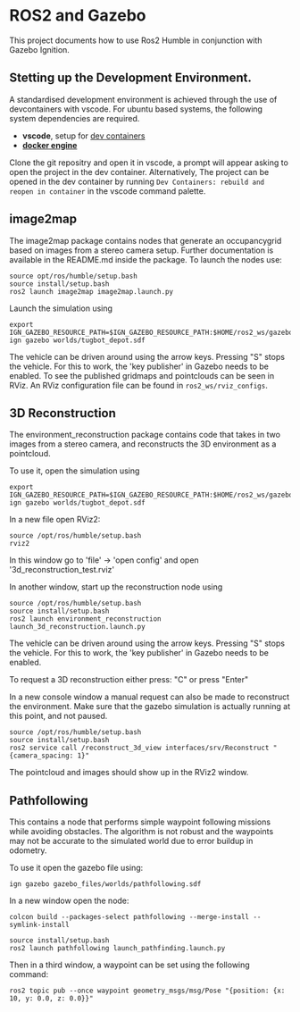 # ROS2 and Gazebo
This project documents how to use Ros2 Humble in conjunction with Gazebo Ignition.

## Stetting up the Development Environment.
A standardised development environment is achieved through the use of devcontainers with vscode. For ubuntu based systems, the following system dependencies are required.
* **vscode**, setup for [dev containers](https://code.visualstudio.com/docs/devcontainers/containers)
* [**docker engine**](https://docs.docker.com/engine/install/ubuntu/)

Clone the git repositry and open it in vscode, a prompt will appear asking to open the project in the dev container. Alternatively, The project can be opened in the dev container by running ```Dev Containers: rebuild and reopen in container``` in the vscode command palette.

## image2map
The image2map package contains nodes that generate an occupancygrid based on images from a stereo camera setup. Further documentation is available in the README.md inside the package. 
To launch the nodes use:
```
source opt/ros/humble/setup.bash
source install/setup.bash
ros2 launch image2map image2map.launch.py
```
Launch the simulation using
```
export IGN_GAZEBO_RESOURCE_PATH=$IGN_GAZEBO_RESOURCE_PATH:$HOME/ros2_ws/gazebo_files/
ign gazebo worlds/tugbot_depot.sdf
```
The vehicle can be driven around using the arrow keys. Pressing "S" stops the vehicle. For this to work, the 'key publisher' in Gazebo needs to be enabled. 
To see the published gridmaps and pointclouds can be seen in RViz. An RViz configuration file can be found in `ros2_ws/rviz_configs`.


## 3D Reconstruction
The environment_reconstruction package contains code that takes in two images from a stereo camera, and reconstructs the 3D environment as a pointcloud. 

To use it, open the simulation using
```
export IGN_GAZEBO_RESOURCE_PATH=$IGN_GAZEBO_RESOURCE_PATH:$HOME/ros2_ws/gazebo_files/
ign gazebo worlds/tugbot_depot.sdf
```

In a new file open RViz2:
```
source /opt/ros/humble/setup.bash
rviz2 
```
In this window go to 'file' -> 'open config' and open '3d_reconstruction_test.rviz'

In another window, start up the reconstruction node using
```
source /opt/ros/humble/setup.bash
source install/setup.bash
ros2 launch environment_reconstruction launch_3d_reconstruction.launch.py
```

The vehicle can be driven around using the arrow keys. Pressing "S" stops the vehicle. For this to work, the 'key publisher' in Gazebo needs to be enabled. 

To request a 3D reconstruction either press:
    "C" or press "Enter"

In a new console window a manual request can also be made to reconstruct the environment. Make sure that the gazebo simulation is actually running at this point, and not paused.
```
source /opt/ros/humble/setup.bash
source install/setup.bash
ros2 service call /reconstruct_3d_view interfaces/srv/Reconstruct "{camera_spacing: 1}"
```

The pointcloud and images should show up in the RViz2 window. 


## Pathfollowing
This contains a node that performs simple waypoint following missions while avoiding obstacles. The algorithm is not robust and the waypoints may not be accurate to the simulated world due to error buildup in odometry. 

To use it open the gazebo file using:
```
ign gazebo gazebo_files/worlds/pathfollowing.sdf
```

In a new window open the node:
```
colcon build --packages-select pathfollowing --merge-install --symlink-install
```

```
source install/setup.bash
ros2 launch pathfollowing launch_pathfinding.launch.py
```

Then in a third window, a waypoint can be set using the following command:
```
ros2 topic pub --once waypoint geometry_msgs/msg/Pose "{position: {x: 10, y: 0.0, z: 0.0}}"
```



